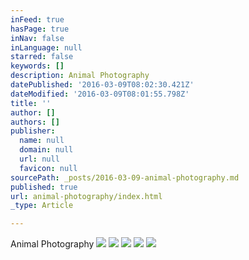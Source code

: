 ```yaml
---
inFeed: true
hasPage: true
inNav: false
inLanguage: null
starred: false
keywords: []
description: Animal Photography
datePublished: '2016-03-09T08:02:30.421Z'
dateModified: '2016-03-09T08:01:55.798Z'
title: ''
author: []
authors: []
publisher:
  name: null
  domain: null
  url: null
  favicon: null
sourcePath: _posts/2016-03-09-animal-photography.md
published: true
url: animal-photography/index.html
_type: Article

---
```

Animal Photography
![](https://the-grid-user-content.s3-us-west-2.amazonaws.com/74a5907f-2453-43c6-8329-756ec2ec1975.jpg)
![](https://the-grid-user-content.s3-us-west-2.amazonaws.com/190ee433-0ece-4da0-a798-e6c6d642b849.jpg)
![](https://the-grid-user-content.s3-us-west-2.amazonaws.com/1427f707-8f59-4b17-8a84-035982deb3c1.jpg)
![](https://the-grid-user-content.s3-us-west-2.amazonaws.com/a7e6ee22-f22d-49b3-8a79-452f036d7100.jpg)
![](https://the-grid-user-content.s3-us-west-2.amazonaws.com/d79baa85-f460-4911-9935-f47379e95a87.jpg)
